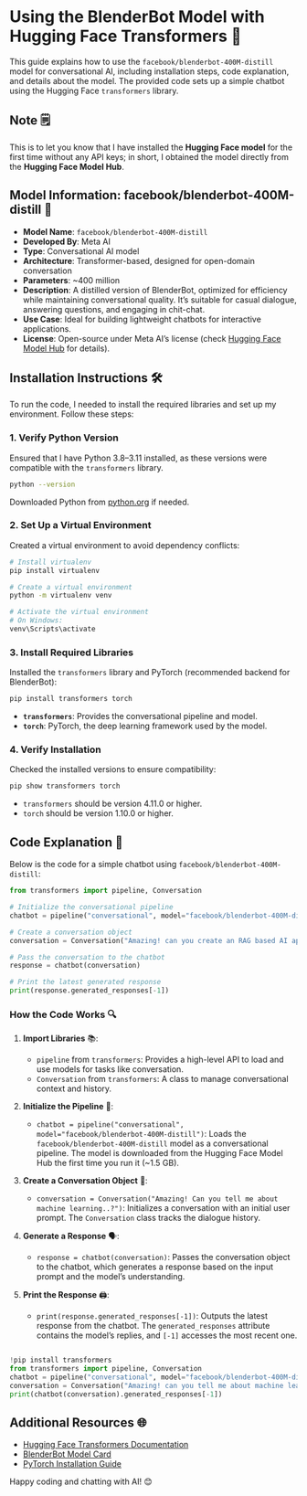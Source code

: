 # Using the BlenderBot Model with Hugging Face Transformers 🤖

This guide explains how to use the `facebook/blenderbot-400M-distill` model for conversational AI, including installation steps, code explanation, and details about the model. The provided code sets up a simple chatbot using the Hugging Face `transformers` library.

## Note 🗒️

This is to let you know that I have installed the **Hugging Face model** for the first time without any API keys; in short, I obtained the model directly from the **Hugging Face Model Hub**.


## Model Information: facebook/blenderbot-400M-distill 🌟

- **Model Name**: `facebook/blenderbot-400M-distill`
- **Developed By**: Meta AI
- **Type**: Conversational AI model
- **Architecture**: Transformer-based, designed for open-domain conversation
- **Parameters**: ~400 million
- **Description**: A distilled version of BlenderBot, optimized for efficiency while maintaining conversational quality. It’s suitable for casual dialogue, answering questions, and engaging in chit-chat.
- **Use Case**: Ideal for building lightweight chatbots for interactive applications.
- **License**: Open-source under Meta AI’s license (check [Hugging Face Model Hub](https://huggingface.co/facebook/blenderbot-400M-distill) for details).

## Installation Instructions 🛠️

To run the code, I needed to install the required libraries and set up my environment. Follow these steps:

### 1. Verify Python Version
Ensured that I have Python 3.8–3.11 installed, as these versions were compatible with the `transformers` library.

```bash
python --version
```

Downloaded Python from [python.org](https://www.python.org/downloads/) if needed.

### 2. Set Up a Virtual Environment
Created a virtual environment to avoid dependency conflicts:

```bash
# Install virtualenv
pip install virtualenv

# Create a virtual environment
python -m virtualenv venv

# Activate the virtual environment
# On Windows:
venv\Scripts\activate

```

### 3. Install Required Libraries
Installed the `transformers` library and PyTorch (recommended backend for BlenderBot):

```bash
pip install transformers torch
```

- **`transformers`**: Provides the conversational pipeline and model.
- **`torch`**: PyTorch, the deep learning framework used by the model.

### 4. Verify Installation
Checked the installed versions to ensure compatibility:

```bash
pip show transformers torch
```

- `transformers` should be version 4.11.0 or higher.
- `torch` should be version 1.10.0 or higher.


## Code Explanation 📜

Below is the code for a simple chatbot using `facebook/blenderbot-400M-distill`:

```python
from transformers import pipeline, Conversation

# Initialize the conversational pipeline
chatbot = pipeline("conversational", model="facebook/blenderbot-400M-distill")

# Create a conversation object
conversation = Conversation("Amazing! can you create an RAG based AI application for me..?")

# Pass the conversation to the chatbot
response = chatbot(conversation)

# Print the latest generated response
print(response.generated_responses[-1])
```

### How the Code Works 🔍

1. **Import Libraries** 📚:
   - `pipeline` from `transformers`: Provides a high-level API to load and use models for tasks like conversation.
   - `Conversation` from `transformers`: A class to manage conversational context and history.

2. **Initialize the Pipeline** 🚀:
   - `chatbot = pipeline("conversational", model="facebook/blenderbot-400M-distill")`: Loads the `facebook/blenderbot-400M-distill` model as a conversational pipeline. The model is downloaded from the Hugging Face Model Hub the first time you run it (~1.5 GB).

3. **Create a Conversation Object** 💬:
   - `conversation = Conversation("Amazing! Can you tell me about machine learning..?")`: Initializes a conversation with an initial user prompt. The `Conversation` class tracks the dialogue history.

4. **Generate a Response** 🗣️:
   - `response = chatbot(conversation)`: Passes the conversation object to the chatbot, which generates a response based on the input prompt and the model’s understanding.

5. **Print the Response** 🖨️:
   - `print(response.generated_responses[-1])`: Outputs the latest response from the chatbot. The `generated_responses` attribute contains the model’s replies, and `[-1]` accesses the most recent one.

  ```python

  !pip install transformers
  from transformers import pipeline, Conversation
  chatbot = pipeline("conversational", model="facebook/blenderbot-400M-distill")
  conversation = Conversation("Amazing! can you tell me about machine learning..?")
  print(chatbot(conversation).generated_responses[-1])
  ```

## Additional Resources 🌐
- [Hugging Face Transformers Documentation](https://huggingface.co/docs/transformers)
- [BlenderBot Model Card](https://huggingface.co/facebook/blenderbot-400M-distill)
- [PyTorch Installation Guide](https://pytorch.org/get-started/locally/)

Happy coding and chatting with AI! 😊
